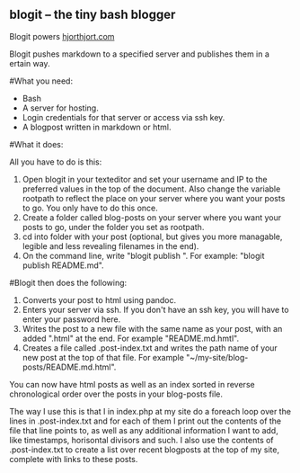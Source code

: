 blogit – the tiny bash blogger
------

Blogit powers [hjorthjort.com](http://www.hjorthjort.com)

Blogit pushes markdown to a specified server and publishes them in a ertain way.

#What you need:

* Bash
* A server for hosting.
* Login credentials for that server or access via ssh key.
* A blogpost written in markdown or html.

#What it does:

All you have to do is this: 

1. Open blogit in your texteditor and set your username and IP to the preferred values in the top of the document. Also change the variable rootpath to reflect the place on your server where you want your posts to go. You only have to do this once.
1. Create a folder called blog-posts on your server where you want your posts to go, under the folder you set as rootpath.
1. cd into folder with your post (optional, but gives you more managable, legible and less revealing filenames in the end).
1. On the command line, write "blogit publish <name of your post file>". For example: "blogit publish README.md".

#Blogit then does the following:

1. Converts your post to html using pandoc.
1. Enters your server via ssh. If you don't have an ssh key, you will have to enter your password here.
1. Writes the post to a new file with the same name as your post, with an added ".html" at the end. For example "README.md.hmtl".
1. Creates a file called .post-index.txt and writes the path name of your new post at the top of that file. For example "~/my-site/blog-posts/README.md.html".

You can now have html posts as well as an index sorted in reverse chronological order over the posts in your blog-posts file. 

The way I use this is that I in index.php at my site do a foreach loop over the lines in .post-index.txt and for each of them I print out the contents of the file that line points to, as well as any additional information I want to add, like timestamps, horisontal divisors and such. I also use the contents of .post-index.txt to create a list over recent blogposts at the top of my site, complete with links to these posts.
